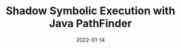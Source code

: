 ---
title: "Shadow Symbolic Execution with Java PathFinder"
date: 2022-01-14
description: "The authors aim at detecting regression bug. To This, the authors apply the shadow symbolic execution, original from Palikevera with the shadowKLEE for C program, on JAVA program. Shadow symbolic execution generate test inputs that trigger the new program behavior. To this, it uses a merged version of the both version of the same program, i.e. the previous version, so called old, and the changed version, called new. This done by instrumenting the code with annotation as method calls change(). The method change() takes two inputs: the old statement and the new one. Then, it uses two steps: 1) the concoic phase. This step collects divergence points, i.e. conditional where the old version and the new version does not take the same branch, e.g. for a given conditional, the old version takes the then branch and the new version takes the else branch. Then the bounded symbolic execution, a.k.a. BSE. "
draft: false
link: "https://dl.acm.org/citation.cfm?id=3149492"
---